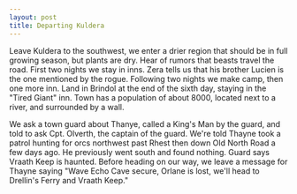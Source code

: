 ```yaml
---
layout: post
title: Departing Kuldera
---
```

Leave Kuldera to the southwest, we enter a drier region that should be in full growing season, but plants are dry. Hear of rumors that beasts travel the road. First two nights we stay in inns. Zera tells us that his brother Lucien is the one mentioned by the rogue. Following two nights we make camp, then one more inn. Land in Brindol at the end of the sixth day, staying in the "Tired Giant" inn. Town has a population of about 8000, located next to a river, and surrounded by a wall.

We ask a town guard about Thanye, called a King's Man by the guard, and told to ask Cpt. Olverth, the captain of the guard. We're told Thayne took a patrol hunting for orcs northwest past Rhest then down Old North Road a few days ago. He previously went south and found nothing. Guard says Vraath Keep is haunted. Before heading on our way, we leave a message for Thayne saying "Wave Echo Cave secure, Orlane is lost, we'll head to Drellin's Ferry and Vraath Keep." 
